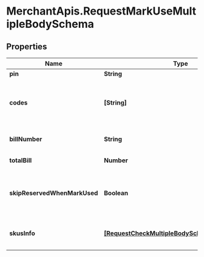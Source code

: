 # MerchantApis.RequestMarkUseMultipleBodySchema

## Properties

Name | Type | Description | Notes
------------ | ------------- | ------------- | -------------
**pin** | **String** | Store pin | [optional] 
**codes** | **[String]** | Array of 10-16 characters Got It voucher codes | [optional] 
**billNumber** | **String** | Bill number will apply vouchers | [optional] 
**totalBill** | **Number** | Total bill amount | [optional] 
**skipReservedWhenMarkUsed** | **Boolean** | When true the system will execute the flow without reserve | [optional] 
**skusInfo** | [**[RequestCheckMultipleBodySchemaSkusInfoInner]**](RequestCheckMultipleBodySchemaSkusInfoInner.md) | SKU information in bill_number | [optional] 



